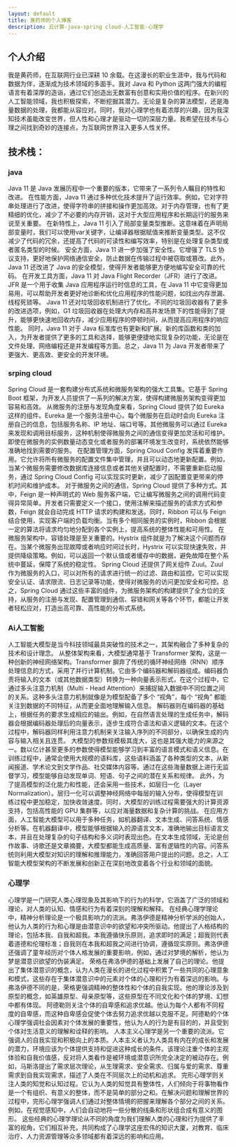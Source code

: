 ```yaml
---
layout: default
title: 黄药师的个人博客
description: 云计算-java-spring cloud-人工智能-心理学
---
```



## 个人介绍
我是黄药师，在互联网行业已深耕 10 余载。在这漫长的职业生涯中，我与代码和数据为伴，逐渐成为技术领域的多面手。我对 Java 和 Python 这两门强大的编程语言有着深厚的造诣，通过它们创造出无数富有创意和实用价值的程序。在新兴的人工智能领域，我也积极探索，不断挖掘其潜力。无论是复杂的算法模型，还是海量数据的处理，我都能从容应对。同时，我对心理学也有着浓厚的兴趣，因为我深知技术虽能改变世界，但人性和心理才是驱动一切的深层力量。我希望在技术与心理之间找到奇妙的连接点，为互联网世界注入更多人性关怀。



## 技术栈：
### java

Java 11 是 Java 发展历程中一个重要的版本，它带来了一系列令人瞩目的特性和改进。
在性能方面，Java 11 通过多种优化技术提升了运行效率。例如，它对字符串处理进行了改进，使得字符串的拼接和操作更加高效。对于内存管理，也有了更精细的优化，减少了不必要的内存开销，这对于大型应用程序和长期运行的服务来说至关重要。
在新特性上，Java 11 引入了局部变量类型推断。这意味着在声明局部变量时，我们可以使用var关键字，让编译器根据赋值来推断变量类型。这不仅减少了代码的冗余，还提高了代码的可读性和编写效率，特别是在处理复杂类型或者匿名类型的时候。
安全方面，Java 11 进一步加强了安全性。它增强了 TLS 协议支持，更好地保护网络通信安全，防止数据在传输过程中被窃取或篡改。此外，Java 11 还改进了 Java 的安全模型，使得开发者能够更方便地编写安全可靠的代码。
在开发工具方面，Java 11 对 Java Flight Recorder（JFR）进行了改进。JFR 是一个用于收集 Java 应用程序运行时信息的工具，在 Java 11 中它变得更加易用，可以帮助开发者更好地诊断和优化应用程序的性能问题，如找出内存泄漏、线程死锁等。
Java 11 还对垃圾回收机制进行了优化。不同的垃圾回收器有了更多的改进选项，例如，G1 垃圾回收器在处理大内存和高并发场景下的性能得到了提升，能够更快速地回收内存，减少应用程序的停顿时间，从而提高应用程序的响应性能。
同时，Java 11 对于 Java 标准库也有更新和扩展。新的库函数和类的加入，为开发者提供了更多的工具和选择，能够更便捷地实现复杂的功能，无论是在文件处理、网络编程还是并发编程等方面。总之，Java 11 为 Java 开发者带来了更强大、更高效、更安全的开发环境。

### srping cloud

Spring Cloud 是一套构建分布式系统和微服务架构的强大工具集。它基于 Spring Boot 框架，为开发人员提供了一系列的解决方案，使得构建微服务架构变得更加容易和高效。
从微服务的注册与发现角度来看，Spring Cloud 提供了如 Eureka 这样的组件。Eureka 是一个服务注册中心，每个微服务在启动时会向 Eureka 注册自己的信息，包括服务名称、IP 地址、端口号等。其他微服务可以通过 Eureka 来发现和调用目标服务，这种机制使得微服务之间的通信变得更加灵活和可维护。即使在微服务的实例数量动态变化或者服务的部署环境发生改变时，系统依然能够准确地找到需要的服务。
在配置管理方面，Spring Cloud Config 发挥着重要作用。它允许将所有微服务的配置文件集中管理，并且可以动态地更新配置。例如，当某个微服务需要修改数据库连接信息或者其他关键配置时，不需要重新启动服务，通过 Spring Cloud Config 可以实现实时更新，减少了因配置变更带来的停机时间和维护成本。
对于微服务之间的通信，Spring Cloud 提供了多种方式。其中，Feign 是一种声明式的 Web 服务客户端，它让编写微服务之间的调用代码变得异常简单。开发者只需要定义一个接口，使用注解来描述服务的请求方式和参数，Feign 就会自动完成 HTTP 请求的构建和发送。同时，Ribbon 可以与 Feign 结合使用，实现客户端的负载均衡。当有多个相同服务的实例时，Ribbon 会根据一定的算法将请求均匀地分配到各个实例上，提高系统的整体性能和可用性。
在微服务架构中，容错处理是至关重要的。Hystrix 组件就是为了解决这个问题而存在。当某个微服务出现故障或者响应时间过长时，Hystrix 可以实现快速失败，并提供降级策略。例如，可以返回一个默认值或者缓存中的数据，避免故障在整个系统中蔓延，保障了系统的稳定性。
Spring Cloud 还提供了网关组件 Zuul。Zuul 作为微服务的入口，可以对所有的请求进行统一的过滤、路由和监控。它可以实现安全认证、请求限流、日志记录等功能，使得对微服务的访问更加安全和可控。总之，Spring Cloud 通过这些丰富的组件，为微服务架构的构建提供了全方位的支持，从服务的注册与发现、配置管理到通信、容错和网关等各个环节，都能让开发者轻松应对，打造出高可靠、高性能的分布式系统。
### Ai人工智能

人工智能大模型是当今科技领域最具突破性的技术之一，其架构融合了多种复杂的技术和设计理念。
从整体架构来看，大模型通常基于 Transformer 架构，这是一种创新的神经网络架构。Transformer 摒弃了传统的循环神经网络（RNN）顺序处理信息的方式，采用了并行计算机制。它由多个编码器和解码器组成。编码器负责将输入的文本（或其他数据类型）转换为一种向量表示形式，在这个过程中，它通过多头注意力机制（Multi - Head Attention）来捕捉输入数据中不同位置之间的关系。这种多头注意力机制就像是为模型配备了多个 “视角”，每个 “视角” 都能关注到数据的不同特征，从而更全面地理解输入信息。
解码器则在编码器的基础上，根据任务的要求生成相应的输出。例如，在自然语言处理的生成任务中，解码器会根据编码器处理后的向量表示，逐步生成符合语法和语义逻辑的文本。在这个过程中，解码器同样利用注意力机制来关注输入序列的不同部分，以确保生成的内容与输入相关且连贯。
大模型的参数规模极其庞大，这也是其强大能力的来源之一。数以亿计甚至更多的参数使得模型能够学习到丰富的语言模式和语义信息。在训练过程中，通常会使用大规模的语料库，这些语料涵盖了各种类型的文本，从新闻报道、学术论文到文学作品、社交媒体内容等。通过在这些海量数据上进行无监督学习，模型能够自动发现单词、短语、句子之间的潜在关系和规律。
此外，为了提高模型的泛化能力和性能，还会采用一些技术，如层归一化（Layer Normalization）。层归一化可以调整神经网络中每层的输入分布，使得模型在训练过程中更加稳定，加快收敛速度。同时，大模型的训练过程需要强大的计算资源支持，包括高性能的 GPU 集群等，以应对海量数据和复杂计算的挑战。
在应用方面，人工智能大模型可以用于多种任务，如机器翻译、文本生成、问答系统、情感分析等。在机器翻译中，模型能够根据输入的源语言文本，准确地输出目标语言文本，并且在处理复杂的句子结构和多义词时表现出色。在文本生成领域，无论是创作故事、诗歌还是文章摘要，大模型都能生成高质量、富有逻辑性的内容。问答系统则利用大模型对知识的理解和推理能力，准确回答用户提出的问题。总之，人工智能大模型架构的不断发展和创新正在深刻地改变着各个行业和领域的面貌。


### 心理学

心理学是一门研究人类心理现象及其影响下的行为的科学，它涵盖了广泛的领域和理论，对人类的认知、情感和行为有着深刻的理解和解释。
在经典心理学理论中，精神分析理论是一个极具影响力的流派。弗洛伊德是精神分析学派的创始人，他认为人类的行为和心理是由潜意识中的欲望和冲突所驱动。他提出了人格结构的理论，包括本我、自我和超我。本我遵循快乐原则，追求即时的满足；超我则代表着道德和伦理标准；自我则在本我和超我之间进行协调，遵循现实原则。弗洛伊德还强调了童年经历对个体人格发展的重要影响，例如，通过对梦境的解析，他认为梦是潜意识欲望的伪装满足。
荣格在弗洛伊德的基础上发展了自己的理论。他提出了集体潜意识的概念，认为人类在漫长的进化过程中积累了一些共同的心理意象和模式，这些存在于集体潜意识中的元素对个体的心理和行为有着深远的影响。与弗洛伊德不同的是，荣格更强调精神的整体性和个体的自我实现。他的理论涉及到原型的概念，如英雄原型、母亲原型等，这些原型在不同文化和个体的梦境、幻想中都有体现。
阿德勒则关注个体的自卑感和追求优越。他认为每个人都有不同程度的自卑感，而这种自卑感会促使个体去努力追求优越以克服不足。阿德勒的个体心理学强调社会因素对个体发展的重要性，他认为人的行为是有目的的，并且受到个体对生活意义的理解和诠释的影响。
人本主义心理学是另一个重要的流派。它强调人的自我实现和积极向上的本质。人本主义者认为人类具有内在的成长和发展的潜力，环境应该为个体提供支持和促进这种成长的条件。该理论注重个体的主观体验和自我价值感，反对将人类看作是被环境或潜意识所完全决定的被动存在。例如，马斯洛提出了需求层次理论，从生理需求、安全需求、归属与爱的需求、尊重需求到自我实现需求，描述了人类在不同层次上的动机和追求。
完形心理学则关注人类的知觉和认知过程。它认为人类的知觉具有整体性，人们倾向于将事物看作是一个有组织、有意义的整体，而不是简单的部分之和。在解决问题和理解世界的过程中，完形心理学强调人们通过对整体情境的把握来理解各个部分之间的关系。例如，在视觉感知中，人们会自动地将一些分散的线条和形状组合成有意义的图形。
这些经典的心理学理论从不同的角度为我们理解人类的心理和行为提供了丰富的视角，它们相互补充，共同构成了心理学这座宏伟的知识大厦，对教育、临床治疗、人力资源管理等众多领域都有着深远的影响和应用。



